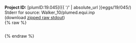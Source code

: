 **Project ID:** [plumID:19.045]({{ '/' | absolute_url }}eggs/19/045/)  
Stderr for source:  Walker_10/plumed.equi.inp   
(download [zipped raw stdout](plumed.equi.inp.plumed.stdout.txt.zip))  
{% raw %}
<pre>
</pre>
{% endraw %}

